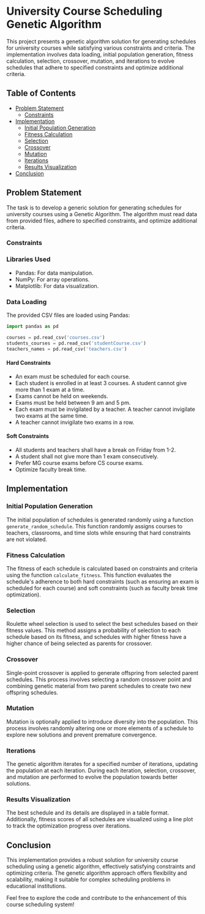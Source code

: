 # **University Course Scheduling Genetic Algorithm**

This project presents a genetic algorithm solution for generating schedules for university courses while satisfying various constraints and criteria. The implementation involves data loading, initial population generation, fitness calculation, selection, crossover, mutation, and iterations to evolve schedules that adhere to specified constraints and optimize additional criteria.

## Table of Contents
- [Problem Statement](#problem-statement)
    - [Constraints](#constraints)
- [Implementation](#implementation)
    - [Initial Population Generation](#initial-population-generation)
    - [Fitness Calculation](#fitness-calculation)
    - [Selection](#selection)
    - [Crossover](#crossover)
    - [Mutation](#mutation)
    - [Iterations](#iterations)
    - [Results Visualization](#results-visualization)
- [Conclusion](#conclusion)

## Problem Statement

The task is to develop a generic solution for generating schedules for university courses using a Genetic Algorithm. The algorithm must read data from provided files, adhere to specified constraints, and optimize additional criteria.

### Constraints
### Libraries Used

- Pandas: For data manipulation.
- NumPy: For array operations.
- Matplotlib: For data visualization.

### Data Loading

The provided CSV files are loaded using Pandas:

```python
import pandas as pd

courses = pd.read_csv('courses.csv')
students_courses = pd.read_csv('studentCourse.csv')
teachers_names = pd.read_csv('teachers.csv')
```
#### Hard Constraints

- An exam must be scheduled for each course.
- Each student is enrolled in at least 3 courses. A student cannot give more than 1 exam at a time.
- Exams cannot be held on weekends.
- Exams must be held between 9 am and 5 pm.
- Each exam must be invigilated by a teacher. A teacher cannot invigilate two exams at the same time.
- A teacher cannot invigilate two exams in a row.

#### Soft Constraints

- All students and teachers shall have a break on Friday from 1-2.
- A student shall not give more than 1 exam consecutively.
- Prefer MG course exams before CS course exams.
- Optimize faculty break time.

## Implementation

### Initial Population Generation

The initial population of schedules is generated randomly using a function `generate_random_schedule`. This function randomly assigns courses to teachers, classrooms, and time slots while ensuring that hard constraints are not violated.

### Fitness Calculation

The fitness of each schedule is calculated based on constraints and criteria using the function `calculate_fitness`. This function evaluates the schedule's adherence to both hard constraints (such as ensuring an exam is scheduled for each course) and soft constraints (such as faculty break time optimization).

### Selection

Roulette wheel selection is used to select the best schedules based on their fitness values. This method assigns a probability of selection to each schedule based on its fitness, and schedules with higher fitness have a higher chance of being selected as parents for crossover.

### Crossover

Single-point crossover is applied to generate offspring from selected parent schedules. This process involves selecting a random crossover point and combining genetic material from two parent schedules to create two new offspring schedules.

### Mutation

Mutation is optionally applied to introduce diversity into the population. This process involves randomly altering one or more elements of a schedule to explore new solutions and prevent premature convergence.

### Iterations

The genetic algorithm iterates for a specified number of iterations, updating the population at each iteration. During each iteration, selection, crossover, and mutation are performed to evolve the population towards better solutions.

### Results Visualization

The best schedule and its details are displayed in a table format. Additionally, fitness scores of all schedules are visualized using a line plot to track the optimization progress over iterations.

## Conclusion

This implementation provides a robust solution for university course scheduling using a genetic algorithm, effectively satisfying constraints and optimizing criteria. The genetic algorithm approach offers flexibility and scalability, making it suitable for complex scheduling problems in educational institutions.

Feel free to explore the code and contribute to the enhancement of this course scheduling system!
